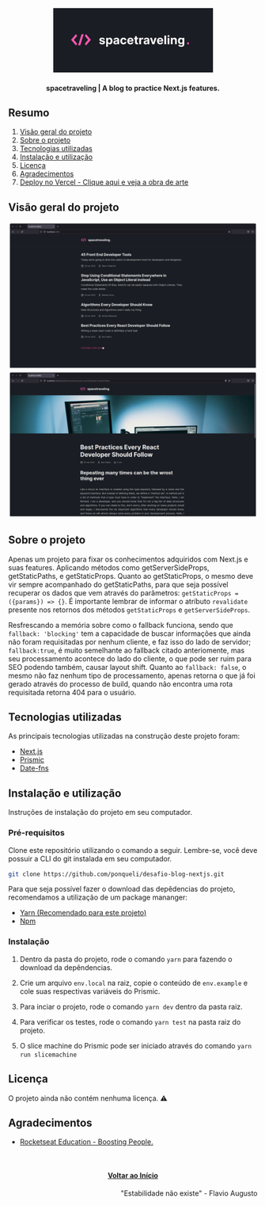 <div id="top" align="center">
  <div>
    <img src="github/images/spacetraveling-logo.png" alt="Logo">
  </div>
  <h4 align="center">spacetraveling | A blog to practice Next.js features.</h4>
</div>

## Resumo

  <ol>
    <li><a href="#visão-geral-do-projeto">Visão geral do projeto</a></li>
    <li><a href="#sobre-o-projeto">Sobre o projeto</a></li>
    <li><a href="#tecnologias-utilizadas">Tecnologias utilizadas</a></li>
    <li><a href="#instalação-e-utilização">Instalação e utilização</a></li>
    <li><a href="#licença">Licença</a></li>
    <li><a href="#agradecimentos">Agradecimentos</a></li>
    <li><a
    href="https://zeh-blog.vercel.app/"> Deploy no Vercel - Clique aqui e veja a obra de arte </a>
    </li>
  </ol>

## Visão geral do projeto

<div align="center">
  <img src="github/images/spacetraveling-home.png" alt="home">    
  <img src="github/images/spacetraveling-post.png" alt="post">    
</div>

## Sobre o projeto

Apenas um projeto para fixar os conhecimentos adquiridos com Next.js e suas features. Aplicando métodos como getServerSideProps, 
getStaticPaths, e getStaticProps. Quanto ao getStaticProps, o mesmo deve vir sempre acompanhado do getStaticPaths, para que seja
possível recuperar os dados que vem através do parâmetros: `getStaticProps = ({params}) => {}`. É importante lembrar de informar 
o atríbuto `revalidate` presente nos retornos dos métodos `getStaticProps` e `getServerSideProps`.

Resfrescando a memória sobre como o fallback funciona, sendo que `fallback: 'blocking'` tem a capacidade de buscar informações 
que ainda não foram requisitadas por nenhum cliente, e faz isso do lado de servidor; `fallback:true`, é muito semelhante ao 
fallback citado anteriomente, mas seu processamento acontece do lado do cliente, o que pode ser ruim para SEO podendo também,
causar layout shift. Quanto ao `fallback: false`, o mesmo não faz nenhum tipo de processamento, apenas retorna o que já foi 
gerado através do processo de build, quando não encontra uma rota requisitada retorna 404 para o usuário.

## Tecnologias utilizadas

As principais tecnologias utilizadas na construção deste projeto foram: 

* [Next.js](https://nextjs.org/)
* [Prismic](https://prismic.io/)
* [Date-fns](https://date-fns.org/)

## Instalação e utilização

Instruções de instalação do projeto em seu computador.

### Pré-requisitos

Clone este repositório utilizando o comando a seguir. Lembre-se, você deve possuir a CLI do git instalada em seu computador.

```sh
git clone https://github.com/ponqueli/desafio-blog-nextjs.git
```
Para que seja possível fazer o download das depêdencias do projeto, recomendamos a utilização de um package mananger:

* [Yarn (Recomendado para este projeto)](https://classic.yarnpkg.com/lang/en/docs/install/#debian-stable)
* [Npm](https://nodejs.org/en/)
  
### Instalação

1. Dentro da pasta do projeto, rode o comando ```yarn``` para fazendo o download da depêndencias.

2. Crie um arquivo `env.local` na raiz, copie o conteúdo de `env.example` e cole suas respectivas variáveis do Prismic.

3. Para inciar o projeto, rode o comando ```yarn dev``` dentro da pasta raiz.

4. Para verificar os testes, rode o comando `yarn test` na pasta raiz do projeto.

5. O slice machine do Prismic pode ser iniciado através do comando `yarn run slicemachine`

## Licença

 O projeto ainda não contém nenhuma licença. ⚠️

## Agradecimentos

* [Rocketseat Education - Boosting People.](https://www.rocketseat.com.br/)

<br/>
<h4 align="center"><a href="#top">Voltar ao Início</a></h4>

<p align="right">"Estabilidade não existe" - Flavio Augusto</p>